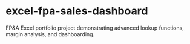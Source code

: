# excel-fpa-sales-dashboard
FP&amp;A Excel portfolio project demonstrating advanced lookup functions, margin analysis, and dashboarding.

